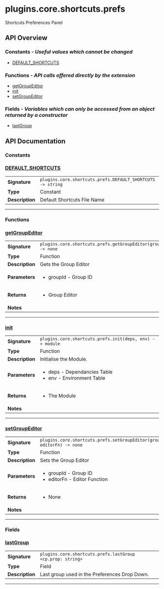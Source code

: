 # plugins.core.shortcuts.prefs

Shortcuts Preferences Panel

## API Overview
### **Constants** - _Useful values which cannot be changed_
 * [DEFAULT_SHORTCUTS](#default_shortcuts)

### **Functions** - _API calls offered directly by the extension_
 * [getGroupEditor](#getgroupeditor)
 * [init](#init)
 * [setGroupEditor](#setgroupeditor)

### **Fields** - _Variables which can only be accessed from an object returned by a constructor_
 * [lastGroup](#lastgroup)


## API Documentation

### Constants


### [DEFAULT_SHORTCUTS](#default_shortcuts)

|                                             |                                                                                     |
| --------------------------------------------|-------------------------------------------------------------------------------------|
| **Signature**                               | `plugins.core.shortcuts.prefs.DEFAULT_SHORTCUTS -> string`                                                                    |
| **Type**                                    | Constant                                                                     |
| **Description**                             | Default Shortcuts File Name                                                                     |

---
### Functions


### [getGroupEditor](#getgroupeditor)

|                                             |                                                                                     |
| --------------------------------------------|-------------------------------------------------------------------------------------|
| **Signature**                               | `plugins.core.shortcuts.prefs.getGroupEditor(groupId) -> none`                                                                    |
| **Type**                                    | Function                                                                     |
| **Description**                             | Gets the Group Editor                                                                     |
| **Parameters**                              | <ul><li>groupId - Group ID</li></ul> |
| **Returns**                                 | <ul><li>Group Editor</li></ul>          |
| **Notes**                                   | <ul></ul>                |

---

### [init](#init)

|                                             |                                                                                     |
| --------------------------------------------|-------------------------------------------------------------------------------------|
| **Signature**                               | `plugins.core.shortcuts.prefs.init(deps, env) -> module`                                                                    |
| **Type**                                    | Function                                                                     |
| **Description**                             | Initialise the Module.                                                                     |
| **Parameters**                              | <ul><li>deps - Dependancies Table</li><li>env - Environment Table</li></ul> |
| **Returns**                                 | <ul><li>The Module</li></ul>          |
| **Notes**                                   | <ul></ul>                |

---

### [setGroupEditor](#setgroupeditor)

|                                             |                                                                                     |
| --------------------------------------------|-------------------------------------------------------------------------------------|
| **Signature**                               | `plugins.core.shortcuts.prefs.setGroupEditor(groupId, editorFn) -> none`                                                                    |
| **Type**                                    | Function                                                                     |
| **Description**                             | Sets the Group Editor                                                                     |
| **Parameters**                              | <ul><li>groupId - Group ID</li><li>editorFn - Editor Function</li></ul> |
| **Returns**                                 | <ul><li>None</li></ul>          |
| **Notes**                                   | <ul></ul>                |

---
### Fields


### [lastGroup](#lastgroup)

|                                             |                                                                                     |
| --------------------------------------------|-------------------------------------------------------------------------------------|
| **Signature**                               | `plugins.core.shortcuts.prefs.lastGroup <cp.prop: string>`                                                                    |
| **Type**                                    | Field                                                                     |
| **Description**                             | Last group used in the Preferences Drop Down.                                                                     |

---
